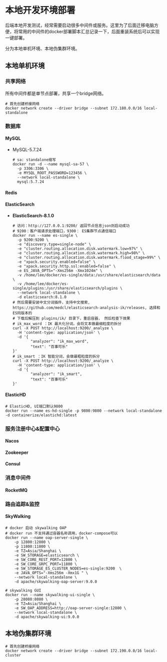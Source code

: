 # 本地开发环境部署

后端本地开发测试，经常需要启动很多中间件或服务。这里为了后面迁移电脑方便，将常用的中间件的docker部署脚本汇总记录一下，后面重装系统后可以实现一键部署。

分为本地单机环境、本地伪集群环境。



## 本地单机环境

### 共享网络

所有中间件都是单节点部署，共享一个bridge网络。

```shell
# 首先创建桥接网络
docker network create --driver bridge --subnet 172.180.0.0/16 local-standalone
```

### 数据库

#### MySQL

+ MySQL-5.7.24

  ```shell
  # sa: standalone缩写
  docker run -d --name mysql-sa-57 \
  	-p 3306:3306 \
  	-e MYSQL_ROOT_PASSWORD=123456 \
  	--network local-standalone \
  	mysql:5.7.24
  ```

#### Redis



#### ElasticSearch

+ **ElasticSearch-8.1.0**

  ```shell
  # 访问：http://127.0.0.1:9200/ 返回节点信息json则启动成功
  # 9200：客户端请求处理端口，9300： ES集群节点通信端口
  docker run --name es-single \
  	-p 9200:9200 \
  	-e "discovery.type=single-node" \
  	-e "cluster.routing.allocation.disk.watermark.low=97%" \
  	-e "cluster.routing.allocation.disk.watermark.high=98%" \
  	-e "cluster.routing.allocation.disk.watermark.flood_stage=99%" \
  	-e "xpack.security.enabled=false" \
  	-e "xpack.security.http.ssl:enabled=false" \
  	-e ES_JAVA_OPTS="-Xms256m -Xmx1024m" \
  	-v /home/lee/docker/es-single/data:/usr/share/elasticsearch/data \
  	-v /home/lee/docker/es-single/plugins:/usr/share/elasticsearch/plugins \
  	--network local-standalone \
  	-d elasticsearch:8.1.0
  # 然后需要安装中文分词插件，支持中文搜索, https://github.com/medcl/elasticsearch-analysis-ik/releases, 选择和ES同版本的
  # 下载后解压到 plugins/ik/ 目录下，重启容器， 然后检查下效果
  # ik_max_word ：IK 最大化分词，会将文本做最细粒度的拆分
  curl -X POST http://localhost:9200/_analyze \
    -H 'content-type: application/json' \
    -d '{
          "analyzer": "ik_max_word",
          "text": "百事可乐"
  }'
  # ik_smart ：IK 智能分词，会做最粗粒度的拆分
  curl -X POST http://localhost:9200/_analyze \
    -H 'content-type: application/json' \
    -d '{
          "analyzer": "ik_smart",
          "text": "百事可乐"
  }'
  ```


#### ElasticHD

```shell
# ElasticHD, UI端口默认9800
docker run --name es-hd-single -p 9800:9800 --network local-standalone -d containerize/elastichd:latest
```

### 服务注册中心&配置中心

#### Nacos

#### Zookeeper

#### Consul

### 消息中间件

#### RocketMQ

### 路由追踪&监控

#### SkyWalking

```shell
# docker 启动 skywalking OAP
# docker run 不支持通过容器名称调用，docker-compose可以
docker run --name oap-server-single \
	-p 12800:12800 \
	-p 11800:11800 \
	-e TZ=Asia/Shanghai \
    -e SW_STORAGE=elasticsearch \
    -e SW_CORE_REST_PORT=12800 \
    -e SW_CORE_GRPC_PORT=11800 \
    -e SW_STORAGE_ES_CLUSTER_NODES=es-single:9200  \
    -e JAVA_OPTS="-Xms256m -Xmx1G " \
    --network local-standalone \
    -d apache/skywalking-oap-server:9.0.0
    
# skywalking GUI
docker run --name skywalking-ui-single \
	-p 28080:8080 \
	-e TZ=Asia/Shanghai \
	-e SW_OAP_ADDRESS=http://oap-server-single:12800 \
	--network local-standalone \
	-d apache/skywalking-ui:9.0.0    
```

## 本地伪集群环境

```shell
# 首先创建桥接网络
docker network create --driver bridge --subnet 172.190.0.0/16 local-cluster
```



